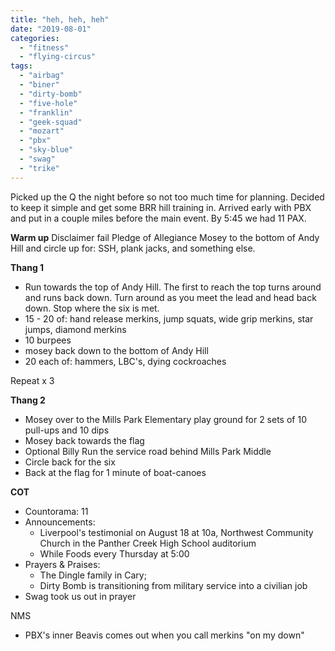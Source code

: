 ```yaml
---
title: "heh, heh, heh"
date: "2019-08-01"
categories: 
  - "fitness"
  - "flying-circus"
tags: 
  - "airbag"
  - "biner"
  - "dirty-bomb"
  - "five-hole"
  - "franklin"
  - "geek-squad"
  - "mozart"
  - "pbx"
  - "sky-blue"
  - "swag"
  - "trike"
---
```


Picked up the Q the night before so not too much time for planning. Decided to keep it simple and get some BRR hill training in. Arrived early with PBX and put in a couple miles before the main event. By 5:45 we had 11 PAX.

**Warm up** Disclaimer fail Pledge of Allegiance Mosey to the bottom of Andy Hill and circle up for: SSH, plank jacks, and something else.

**Thang 1**

- Run towards the top of Andy Hill. The first to reach the top turns around and runs back down. Turn around as you meet the lead and head back down. Stop where the six is met.
- 15 - 20 of: hand release merkins, jump squats, wide grip merkins, star jumps, diamond merkins
- 10 burpees
- mosey back down to the bottom of Andy Hill
- 20 each of: hammers, LBC's, dying cockroaches

Repeat x 3

**Thang 2**

- Mosey over to the Mills Park Elementary play ground for 2 sets of 10 pull-ups and 10 dips
- Mosey back towards the flag
- Optional Billy Run the service road behind Mills Park Middle
- Circle back for the six
- Back at the flag for 1 minute of boat-canoes

**COT**

- Countorama: 11
- Announcements:
    - Liverpool's testimonial on August 18 at 10a, Northwest Community Church in the Panther Creek High School auditorium
    - While Foods every Thursday at 5:00
- Prayers & Praises:
    - The Dingle family in Cary;
    - Dirty Bomb is transitioning from military service into a civilian job
- Swag took us out in prayer

NMS

- PBX's inner Beavis comes out when you call merkins "on my down"
